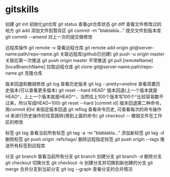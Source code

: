 # gitskills

创建
git init 初始化git仓库
git status 查看git仓库状态
git diff <filename> 查看文件修改过的地方
git add <filename>  添加文件到暂存区
git commit -m "blablabla..." 提交文件到版本库
git commit --amend 对上一次的提交做修改

远程库操作
git remote -v 查看远程仓库
git remote add origin git@server-name:path/repo-name.git  关联远程库(github已创建)
git push -u origin master   关联后第一次推送
git push origin master   平常推送
git pull [remoteName] [localBranchName] 拉取远程仓库
git clone git@server-name:path/repo-name.git 克隆仓库

版本回退和撤销修改
git log 查看历史版本
git log --pretty=oneline 查看简要历史版本(可以查看更多版本)
git reset --hard HEAD^ 版本回退(上一个版本就是HEAD^，上上一个版本就是HEAD^^，当然往上100个版本写100个^比较容易数不过来，所以写成HEAD~100)
git reset --hard [commit id] 版本回退第二种命令， 用commit 的id 来指定版本回退
git reflog 查看命令历史, 可查看每次的命令操作 id 来进行历史操作的任意跳转(用到上面的命令)
git checkout -- <filename>  撤销文件在工作区的修改

标签
git tag 查看当前所有标签
git tag -a <tagname> -m "blablabla..." 添加新标签
git tag -d <tagname>  删除标签
git push origin :refs/tags/<tagname>  删除远程指定标签
git push origin --tags 推送所有标签到远程库

分支
git branch 查看当前所有分支
git branch <branchname> 创建分支
git branch -d <branchname> 删除分支
git checkout <branchname> 切换分支
git checkout -b <branchname> 创建分支并切换到新创建的分支
git merge <branchname>  合并<branchname>分支到当前分支
git log --graph 查看分支的合并情况
